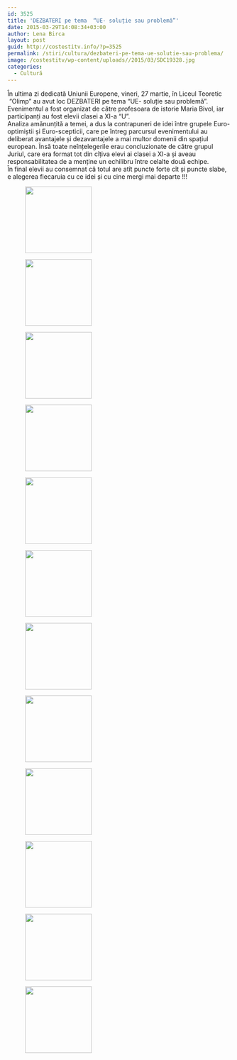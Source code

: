 ```yaml
---
id: 3525
title: 'DEZBATERI pe tema  “UE- soluție sau problemă”'
date: 2015-03-29T14:08:34+03:00
author: Lena Birca
layout: post
guid: http://costestitv.info/?p=3525
permalink: /stiri/cultura/dezbateri-pe-tema-ue-solutie-sau-problema/
image: /costestitv/wp-content/uploads//2015/03/SDC19328.jpg
categories:
  - Cultură
---
```

În ultima zi dedicată Uniunii Europene, vineri, 27 martie, în Liceul Teoretic  “Olimp” au avut loc DEZBATERI pe tema “UE- soluție sau problemă”. Evenimentul a fost organizat de către profesoara de istorie Maria Bivol, iar participanți au fost elevii clasei a XI-a “U”.  
Analiza amănunțită a temei, a dus la contrapuneri de idei între grupele Euro-optimiștii și Euro-scepticii, care pe întreg parcursul evenimentului au deliberat avantajele și dezavantajele a mai multor domenii din spațiul european. Însă toate neînțelegerile erau concluzionate de către grupul Juriul, care era format tot din cîțiva elevi ai clasei a XI-a și aveau responsabilitatea de a menține un echilibru între celalte două echipe.  
În final elevii au consemnat că totul are atît puncte forte cît și puncte slabe, e alegerea fiecaruia cu ce idei și cu cine mergi mai departe !!!

<div id='gallery-29' class='gallery galleryid-3525 gallery-columns-3 gallery-size-thumbnail'>
  <figure class='gallery-item'> 
  
  <div class='gallery-icon landscape'>
    <a href='http://costestitv.ddev.local/stiri/cultura/dezbateri-pe-tema-ue-solutie-sau-problema/attachment/sdc19291/'><img width="150" height="150" src="http://costestitv.ddev.local/costestitv/wp-content/uploads//2015/03/SDC19291-150x150.jpg" class="attachment-thumbnail size-thumbnail" alt="" /></a>
  </div></figure><figure class='gallery-item'> 
  
  <div class='gallery-icon landscape'>
    <a href='http://costestitv.ddev.local/stiri/cultura/dezbateri-pe-tema-ue-solutie-sau-problema/attachment/sdc19302/'><img width="150" height="150" src="http://costestitv.ddev.local/costestitv/wp-content/uploads//2015/03/SDC19302-150x150.jpg" class="attachment-thumbnail size-thumbnail" alt="" /></a>
  </div></figure><figure class='gallery-item'> 
  
  <div class='gallery-icon landscape'>
    <a href='http://costestitv.ddev.local/stiri/cultura/dezbateri-pe-tema-ue-solutie-sau-problema/attachment/sdc19304/'><img width="150" height="150" src="http://costestitv.ddev.local/costestitv/wp-content/uploads//2015/03/SDC19304-150x150.jpg" class="attachment-thumbnail size-thumbnail" alt="" /></a>
  </div></figure><figure class='gallery-item'> 
  
  <div class='gallery-icon landscape'>
    <a href='http://costestitv.ddev.local/stiri/cultura/dezbateri-pe-tema-ue-solutie-sau-problema/attachment/sdc19308/'><img width="150" height="150" src="http://costestitv.ddev.local/costestitv/wp-content/uploads//2015/03/SDC19308-150x150.jpg" class="attachment-thumbnail size-thumbnail" alt="" /></a>
  </div></figure><figure class='gallery-item'> 
  
  <div class='gallery-icon landscape'>
    <a href='http://costestitv.ddev.local/stiri/cultura/dezbateri-pe-tema-ue-solutie-sau-problema/attachment/sdc19309/'><img width="150" height="150" src="http://costestitv.ddev.local/costestitv/wp-content/uploads//2015/03/SDC19309-150x150.jpg" class="attachment-thumbnail size-thumbnail" alt="" /></a>
  </div></figure><figure class='gallery-item'> 
  
  <div class='gallery-icon landscape'>
    <a href='http://costestitv.ddev.local/stiri/cultura/dezbateri-pe-tema-ue-solutie-sau-problema/attachment/sdc19311/'><img width="150" height="150" src="http://costestitv.ddev.local/costestitv/wp-content/uploads//2015/03/SDC19311-150x150.jpg" class="attachment-thumbnail size-thumbnail" alt="" /></a>
  </div></figure><figure class='gallery-item'> 
  
  <div class='gallery-icon landscape'>
    <a href='http://costestitv.ddev.local/stiri/cultura/dezbateri-pe-tema-ue-solutie-sau-problema/attachment/sdc19318/'><img width="150" height="150" src="http://costestitv.ddev.local/costestitv/wp-content/uploads//2015/03/SDC19318-150x150.jpg" class="attachment-thumbnail size-thumbnail" alt="" /></a>
  </div></figure><figure class='gallery-item'> 
  
  <div class='gallery-icon landscape'>
    <a href='http://costestitv.ddev.local/stiri/cultura/dezbateri-pe-tema-ue-solutie-sau-problema/attachment/sdc19324/'><img width="150" height="150" src="http://costestitv.ddev.local/costestitv/wp-content/uploads//2015/03/SDC19324-150x150.jpg" class="attachment-thumbnail size-thumbnail" alt="" /></a>
  </div></figure><figure class='gallery-item'> 
  
  <div class='gallery-icon landscape'>
    <a href='http://costestitv.ddev.local/stiri/cultura/dezbateri-pe-tema-ue-solutie-sau-problema/attachment/sdc19326/'><img width="150" height="150" src="http://costestitv.ddev.local/costestitv/wp-content/uploads//2015/03/SDC19326-150x150.jpg" class="attachment-thumbnail size-thumbnail" alt="" /></a>
  </div></figure><figure class='gallery-item'> 
  
  <div class='gallery-icon landscape'>
    <a href='http://costestitv.ddev.local/stiri/cultura/dezbateri-pe-tema-ue-solutie-sau-problema/attachment/sdc19340/'><img width="150" height="150" src="http://costestitv.ddev.local/costestitv/wp-content/uploads//2015/03/SDC19340-150x150.jpg" class="attachment-thumbnail size-thumbnail" alt="" /></a>
  </div></figure><figure class='gallery-item'> 
  
  <div class='gallery-icon landscape'>
    <a href='http://costestitv.ddev.local/stiri/cultura/dezbateri-pe-tema-ue-solutie-sau-problema/attachment/sdc19345/'><img width="150" height="150" src="http://costestitv.ddev.local/costestitv/wp-content/uploads//2015/03/SDC19345-150x150.jpg" class="attachment-thumbnail size-thumbnail" alt="" /></a>
  </div></figure><figure class='gallery-item'> 
  
  <div class='gallery-icon landscape'>
    <a href='http://costestitv.ddev.local/stiri/cultura/dezbateri-pe-tema-ue-solutie-sau-problema/attachment/sdc19347/'><img width="150" height="150" src="http://costestitv.ddev.local/costestitv/wp-content/uploads//2015/03/SDC19347-150x150.jpg" class="attachment-thumbnail size-thumbnail" alt="" /></a>
  </div></figure>
</div>